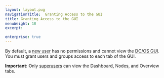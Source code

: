 ```yaml
---
layout: layout.pug
navigationTitle:  Granting Access to the GUI
title: Granting Access to the GUI
menuWeight: 10
excerpt:

enterprise: true
---
```


By default, a [new user](/mesosphere/dcos/1.10/security/ent/users-groups/) has no permissions and cannot view the [DC/OS GUI](/mesosphere/dcos/1.10/gui/). You must grant users and groups access to each tab of the GUI.

**Important:** Only [superusers](/mesosphere/dcos/1.10/security/ent/perms-reference/#superuser) can view the Dashboard, Nodes, and Overview tabs.
